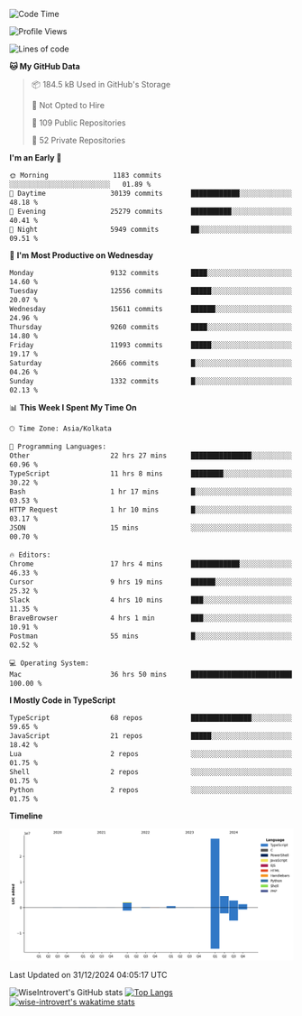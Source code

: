 <!--START_SECTION:waka-->
![Code Time](http://img.shields.io/badge/Code%20Time-2%2C051%20hrs%2055%20mins-blue)

![Profile Views](http://img.shields.io/badge/Profile%20Views-0-blue)

![Lines of code](https://img.shields.io/badge/From%20Hello%20World%20I%27ve%20Written-38.2%20million%20lines%20of%20code-blue)

**🐱 My GitHub Data** 

> 📦 184.5 kB Used in GitHub's Storage 
 > 
> 🚫 Not Opted to Hire
 > 
> 📜 109 Public Repositories 
 > 
> 🔑 52 Private Repositories 
 > 
**I'm an Early 🐤** 

```text
🌞 Morning                1183 commits        ░░░░░░░░░░░░░░░░░░░░░░░░░   01.89 % 
🌆 Daytime                30139 commits       ████████████░░░░░░░░░░░░░   48.18 % 
🌃 Evening                25279 commits       ██████████░░░░░░░░░░░░░░░   40.41 % 
🌙 Night                  5949 commits        ██░░░░░░░░░░░░░░░░░░░░░░░   09.51 % 
```
📅 **I'm Most Productive on Wednesday** 

```text
Monday                   9132 commits        ████░░░░░░░░░░░░░░░░░░░░░   14.60 % 
Tuesday                  12556 commits       █████░░░░░░░░░░░░░░░░░░░░   20.07 % 
Wednesday                15611 commits       ██████░░░░░░░░░░░░░░░░░░░   24.96 % 
Thursday                 9260 commits        ████░░░░░░░░░░░░░░░░░░░░░   14.80 % 
Friday                   11993 commits       █████░░░░░░░░░░░░░░░░░░░░   19.17 % 
Saturday                 2666 commits        █░░░░░░░░░░░░░░░░░░░░░░░░   04.26 % 
Sunday                   1332 commits        █░░░░░░░░░░░░░░░░░░░░░░░░   02.13 % 
```


📊 **This Week I Spent My Time On** 

```text
🕑︎ Time Zone: Asia/Kolkata

💬 Programming Languages: 
Other                    22 hrs 27 mins      ███████████████░░░░░░░░░░   60.96 % 
TypeScript               11 hrs 8 mins       ████████░░░░░░░░░░░░░░░░░   30.22 % 
Bash                     1 hr 17 mins        █░░░░░░░░░░░░░░░░░░░░░░░░   03.53 % 
HTTP Request             1 hr 10 mins        █░░░░░░░░░░░░░░░░░░░░░░░░   03.17 % 
JSON                     15 mins             ░░░░░░░░░░░░░░░░░░░░░░░░░   00.70 % 

🔥 Editors: 
Chrome                   17 hrs 4 mins       ████████████░░░░░░░░░░░░░   46.33 % 
Cursor                   9 hrs 19 mins       ██████░░░░░░░░░░░░░░░░░░░   25.32 % 
Slack                    4 hrs 10 mins       ███░░░░░░░░░░░░░░░░░░░░░░   11.35 % 
BraveBrowser             4 hrs 1 min         ███░░░░░░░░░░░░░░░░░░░░░░   10.91 % 
Postman                  55 mins             █░░░░░░░░░░░░░░░░░░░░░░░░   02.52 % 

💻 Operating System: 
Mac                      36 hrs 50 mins      █████████████████████████   100.00 % 
```

**I Mostly Code in TypeScript** 

```text
TypeScript               68 repos            ███████████████░░░░░░░░░░   59.65 % 
JavaScript               21 repos            █████░░░░░░░░░░░░░░░░░░░░   18.42 % 
Lua                      2 repos             ░░░░░░░░░░░░░░░░░░░░░░░░░   01.75 % 
Shell                    2 repos             ░░░░░░░░░░░░░░░░░░░░░░░░░   01.75 % 
Python                   2 repos             ░░░░░░░░░░░░░░░░░░░░░░░░░   01.75 % 
```



**Timeline**

![Lines of Code chart](https://raw.githubusercontent.com/wise-introvert/wise-introvert/master/assets/bar_graph.png)


 Last Updated on 31/12/2024 04:05:17 UTC
<!--END_SECTION:waka-->

![WiseIntrovert's GitHub stats](https://github-readme-stats.vercel.app/api?username=wise-introvert&count_private=true&show_icons=true)
[![Top Langs](https://github-readme-stats.vercel.app/api/top-langs/?username=wise-introvert&langs_count=10)](https://github.com/anuraghazra/github-readme-stats)
[![wise-introvert's wakatime stats](https://github-readme-stats.vercel.app/api/wakatime?username=wiseintrovert)](https://github.com/anuraghazra/github-readme-stats)

